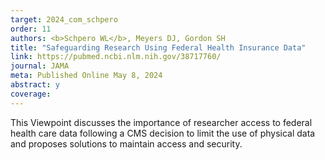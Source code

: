 ```yaml
---
target: 2024_com_schpero
order: 11
authors: <b>Schpero WL</b>, Meyers DJ, Gordon SH
title: "Safeguarding Research Using Federal Health Insurance Data"
link: https://pubmed.ncbi.nlm.nih.gov/38717760/
journal: JAMA
meta: Published Online May 8, 2024
abstract: y
coverage:
---
```

This Viewpoint discusses the importance of researcher access to federal health care data following a CMS decision to limit the use of physical data and proposes solutions to maintain access and security.